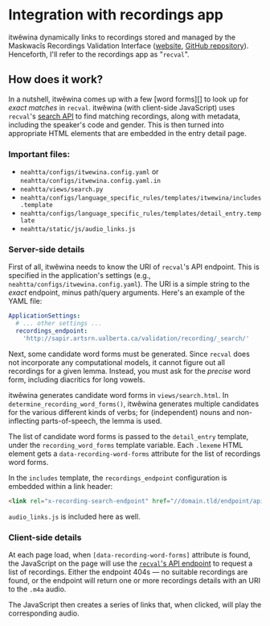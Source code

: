 Integration with recordings app
===============================

itwêwina dynamically links to recordings stored and managed by the
Maskwacîs Recordings Validation Interface ([website][validation],
[GitHub repository][recval-repo]). Henceforth, I'll refer to the
recordings app as "`recval`".


How does it work?
-----------------

In a nutshell, itwêwina comes up with a few [word forms][] to look up
for _exact matches_ in `recval`. itwêwina (with client-side JavaScript)
uses `recval`'s [search API][recval-api] to find matching recordings,
along with metadata, including the speaker's code and gender. This is
then turned into appropriate HTML elements that are embedded in the
entry detail page.

### Important files:

 - `neahtta/configs/itwewina.config.yaml` or `neahtta/configs/itwewina.config.yaml.in`
 - `neahtta/views/search.py`
 - `neahtta/configs/language_specific_rules/templates/itwewina/includes.template`
 - `neahtta/configs/language_specific_rules/templates/detail_entry.template`
 - `neahtta/static/js/audio_links.js`

### Server-side details

First of all, itwêwina needs to know the URI of `recval`'s API endpoint.
This is specified in the application's settings (e.g.,
`neahtta/configs/itwewina.config.yaml`). The URI is a simple string to
the *exact* endpoint, minus path/query arguments. Here's an example of
the YAML file:

```yaml
ApplicationSettings:
  # ... other settings ...
  recordings_endpoint:
    'http://sapir.artsrn.ualberta.ca/validation/recording/_search/'
```

Next, some candidate word forms must be generated. Since `recval` does
not incorporate any computational models, it cannot figure out all
recordings for a given lemma. Instead, you must ask for the _precise_
word form, including diacritics for long vowels.

itwêwina generates candidate word forms in `views/search.html`. In
`determine_recording_word_forms()`, itwêwina generates multiple
candidates for the various different kinds of verbs; for (independent)
nouns and non-inflecting parts-of-speech, the lemma is used.

The list of candidate word forms is passed to the `detail_entry`
template, under the `recording_word_forms` template variable. Each
`.lexeme` HTML element gets a `data-recording-word-forms` attribute for
the list of recordings word forms.

In the `includes` template, the `recordings_endpoint` configuration is
embedded within a link header:

```html
<link rel="x-recording-search-endpoint" href="//domain.tld/endpoint/api/">
```

`audio_links.js` is included here as well.


### Client-side details

At each page load, when `[data-recording-word-forms]` attribute is
found, the JavaScript on the page will use the [`recval`'s API
endpoint][recval-api] to request a list of recordings. Either the
endpoint 404s — no suitable recordings are found, or the endpoint will
return one or more recordings details with an URI to the `.m4a` audio.

The JavaScript then creates a series of links that, when clicked, will
play the corresponding audio.

[recval-api]: https://github.com/UAlbertaALTLab/recording-validation-interface#web-api
[recval-repo]: https://github.com/UAlbertaALTLab/recording-validation-interface
[validation]: http://sapir.artsrn.ualberta.ca/validation/
[word form]: ./glossary.md#word-form
